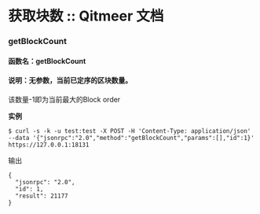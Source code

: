 # 获取块数 :: Qitmeer 文档

### getBlockCount <a href="#getblockcount" id="getblockcount"></a>

#### 函数名：getBlockCount <a href="#han-shu-ming-getblockcount" id="han-shu-ming-getblockcount"></a>

#### 说明：无参数，当前已定序的区块数量。 <a href="#shuo-ming-wu-can-shu-dang-qian-yi-ding-xu-de-qu-kuai-shu-liang" id="shuo-ming-wu-can-shu-dang-qian-yi-ding-xu-de-qu-kuai-shu-liang"></a>

该数量-1即为当前最大的Block order

**实例**

```
$ curl -s -k -u test:test -X POST -H 'Content-Type: application/json' --data '{"jsonrpc":"2.0","method":"getBlockCount","params":[],"id":1}' https://127.0.0.1:18131
```

输出

```
{
  "jsonrpc": "2.0",
  "id": 1,
  "result": 21177
}
```

